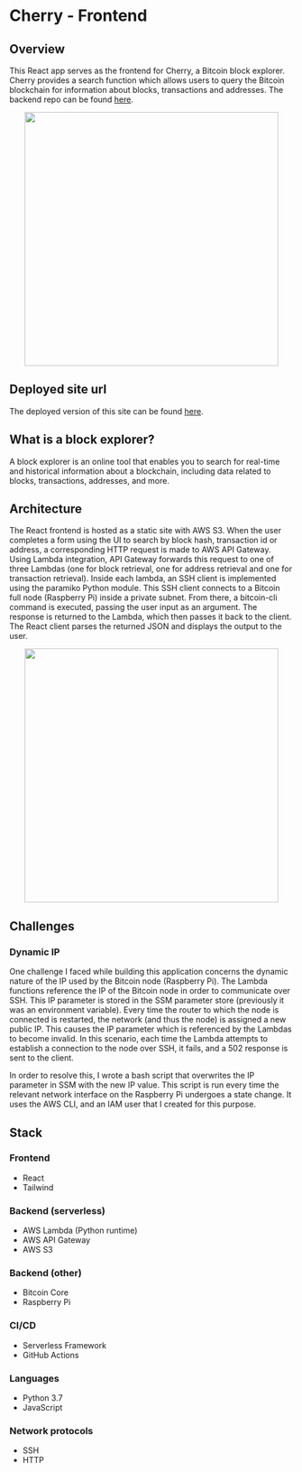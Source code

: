 # Cherry - Frontend
## Overview
This React app serves as the frontend for Cherry, a Bitcoin block explorer. Cherry provides a search function which allows users to query the Bitcoin blockchain for information about blocks, transactions and addresses. The backend repo can be found [here](https://github.com/tigeryant/cherry-lambdas/tree/main).

<p align="center">
  <img src="https://i.imgur.com/barWqhe.png" height="450px"></img>
  <p>

## Deployed site url
The deployed version of this site can be found [here](http://cherry-frontend.s3-website.eu-west-2.amazonaws.com/).

## What is a block explorer?
A block explorer is an online tool that enables you to search for real-time and historical information about a blockchain, including data related to blocks, transactions, addresses, and more.

## Architecture
The React frontend is hosted as a static site with AWS S3. When the user completes a form using the UI to search by block hash, transaction id or address, a corresponding HTTP request is made to AWS API Gateway. Using Lambda integration, API Gateway forwards this request to one of three Lambdas (one for block retrieval, one for address retrieval and one for transaction retrieval). Inside each lambda, an SSH client is implemented using the paramiko Python module. This SSH client connects to a Bitcoin full node (Raspberry Pi) inside a private subnet. From there, a bitcoin-cli command is executed, passing the user input as an argument. The response is returned to the Lambda, which then passes it back to the client. The React client parses the returned JSON and displays the output to the user.

<p align="center">
  <img src="https://i.imgur.com/HeBpmVd.png" height="450px"></img>
  <p>
  
## Challenges
### Dynamic IP
One challenge I faced while building this application concerns the dynamic nature of the IP used by the Bitcoin node (Raspberry Pi). The Lambda functions reference the IP of the Bitcoin node in order to communicate over SSH. This IP parameter is stored in the SSM parameter store (previously it was an environment variable). Every time the router to which the node is connected is restarted, the network (and thus the node) is assigned a new public IP. This causes the IP parameter which is referenced by the Lambdas to become invalid. In this scenario, each time the Lambda attempts to establish a connection to the node over SSH, it fails, and a 502 response is sent to the client.
  
In order to resolve this, I wrote a bash script that overwrites the IP parameter in SSM with the new IP value. This script is run every time the relevant network interface on the Raspberry Pi undergoes a state change. It uses the AWS CLI, and an IAM user that I created for this purpose.



## Stack
### Frontend
* React
* Tailwind

### Backend (serverless)
* AWS Lambda (Python runtime)
* AWS API Gateway
* AWS S3

### Backend (other)
* Bitcoin Core
* Raspberry Pi

### CI/CD
* Serverless Framework
* GitHub Actions

### Languages
* Python 3.7
* JavaScript

### Network protocols
* SSH
* HTTP

